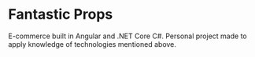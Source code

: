 # Fantastic Props

E-commerce built in Angular and .NET Core C#. 
Personal project made to apply knowledge of technologies mentioned above.
